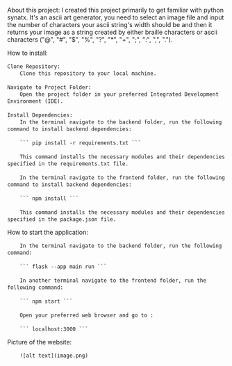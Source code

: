 About this project:
    I created this project primarily to get familiar with python synatx. It's an ascii art generator, you need to select an image file and input the number of characters your ascii string's width should be and then it returns your image as a string created by either braille characters or ascii characters ("@", "#", "$", "%", "?", "*", "+", ";", ":", ",", ".").

How to install:

    Clone Repository:
        Clone this repository to your local machine.

    Navigate to Project Folder:
        Open the project folder in your preferred Integrated Development Environment (IDE).

    Install Dependencies:
        In the terminal navigate to the backend folder, run the following command to install backend dependencies:

        ``` pip install -r requirements.txt ```

        This command installs the necessary modules and their dependencies specified in the requirements.txt file.

        In the terminal navigate to the frontend folder, run the following command to install backend dependencies:

        ``` npm install ```

        This command installs the necessary modules and their dependencies specified in the package.json file.

How to start the application:

        In the terminal navigate to the backend folder, run the following command:

        ``` flask --app main run ```

        In another terminal navigate to the frontend folder, run the following command:

        ``` npm start ```

        Open your preferred web browser and go to :

        ``` localhost:3000 ```

Picture of the website:

        ![alt text](image.png)